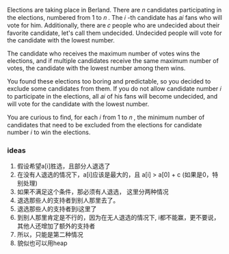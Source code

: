 Elections are taking place in Berland. There are 𝑛
 candidates participating in the elections, numbered from 1
 to 𝑛
. The 𝑖
-th candidate has 𝑎𝑖
 fans who will vote for him. Additionally, there are 𝑐
 people who are undecided about their favorite candidate, let's call them undecided. Undecided people will vote for the candidate with the lowest number.

The candidate who receives the maximum number of votes wins the elections, and if multiple candidates receive the same maximum number of votes, the candidate with the lowest number among them wins.

You found these elections too boring and predictable, so you decided to exclude some candidates from them. If you do not allow candidate number 𝑖
 to participate in the elections, all 𝑎𝑖
 of his fans will become undecided, and will vote for the candidate with the lowest number.

You are curious to find, for each 𝑖
 from 1
 to 𝑛
, the minimum number of candidates that need to be excluded from the elections for candidate number 𝑖
 to win the elections.


### ideas 
1. 假设希望a[i]胜选，且部分人退选了
2. 在没有人退选的情况下，a[i]应该是最大的，且 a[i] > a[0] + c (如果是0，特别处理)
3. 如果不满足这个条件，那必须有人退选， 这里分两种情况
4.  退选那些人的支持者到别人那里去了。
5.  退选那些人的支持者到i这里了
6. 到别人那里肯定是不行的，因为在无人退选的情况下, i都不能赢，更不要说，其他人还增加了额外的支持者
7. 所以，只能是第二种情况 
8. 貌似也可以用heap